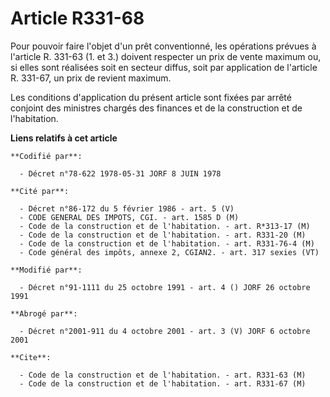 # Article R331-68

Pour pouvoir faire l'objet d'un prêt conventionné, les opérations prévues à l'article R. 331-63 (1. et 3.) doivent respecter
un prix de vente maximum ou, si elles sont réalisées soit en secteur diffus, soit par application de l'article R. 331-67, un
prix de revient maximum.

Les conditions d'application du présent article sont fixées par arrêté conjoint des ministres chargés des finances et de la
construction et de l'habitation.

**Liens relatifs à cet article**

	**Codifié par**:

	  - Décret n°78-622 1978-05-31 JORF 8 JUIN 1978

	**Cité par**:

	  - Décret n°86-172 du 5 février 1986 - art. 5 (V)
	  - CODE GENERAL DES IMPOTS, CGI. - art. 1585 D (M)
	  - Code de la construction et de l'habitation. - art. R*313-17 (M)
	  - Code de la construction et de l'habitation. - art. R331-20 (M)
	  - Code de la construction et de l'habitation. - art. R331-76-4 (M)
	  - Code général des impôts, annexe 2, CGIAN2. - art. 317 sexies (VT)

	**Modifié par**:

	  - Décret n°91-1111 du 25 octobre 1991 - art. 4 () JORF 26 octobre 1991

	**Abrogé par**:

	  - Décret n°2001-911 du 4 octobre 2001 - art. 3 (V) JORF 6 octobre 2001

	**Cite**:

	  - Code de la construction et de l'habitation. - art. R331-63 (M)
	  - Code de la construction et de l'habitation. - art. R331-67 (M)
